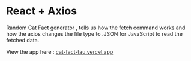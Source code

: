 # React + Axios
Random Cat Fact generator , tells us how the fetch command works and how the axios changes the file type to .JSON for JavaScript to read the fetched data.


View the app here : 
[cat-fact-tau.vercel.app
](https://cat-fact-tau.vercel.app)
